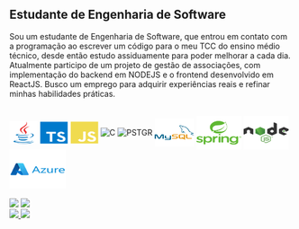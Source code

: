 
<h2>Estudante de Engenharia de Software</h2> 

<div>
  <p>
  Sou um estudante de Engenharia de Software, que entrou em contato com a programação ao escrever um código para o meu TCC do ensino médio técnico, desde então estudo assiduamente para poder melhorar a cada dia. Atualmente participo de um projeto de gestão de associações, com implementação do backend em NODEJS e o frontend desenvolvido em ReactJS. Busco um emprego para adquirir experiências reais e refinar minhas habilidades práticas.
 </p>
</div>

<div style="display: inline_block"><br>
  <img align="center" alt="JAVA" height="40" width="50" src="https://raw.githubusercontent.com/devicons/devicon/master/icons/java/java-original.svg">
  <img align="center" alt="Ts" height="40" width="50" src="https://raw.githubusercontent.com/devicons/devicon/master/icons/typescript/typescript-original.svg">
  <img align="center" alt="Js" height="40" width="50" src="https://raw.githubusercontent.com/devicons/devicon/master/icons/javascript/javascript-plain.svg">
  <img align="center" alt="C" height="40" width="50" src="https://cdn.jsdelivr.net/gh/devicons/devicon@latest/icons/c/c-original.svg">
  <img align="center" alt="PSTGR" height="50" width="70" src="https://cdn.jsdelivr.net/gh/devicons/devicon@latest/icons/postgresql/postgresql-original.svg">
  <img align="center" alt="MYSQL" height="50" width="70" src="https://github.com/devicons/devicon/blob/v2.16.0/icons/mysql/mysql-original-wordmark.svg">
  <img align="center" alt="Spring" height="60" width="80" src="https://raw.githubusercontent.com/devicons/devicon/master/icons/spring/spring-original-wordmark.svg">
  <img align="center" alt="Node" height="60" width="80" src="https://raw.githubusercontent.com/devicons/devicon/master/icons/nodejs/nodejs-original-wordmark.svg">
  <img align="center" alt="azure" height="70" width="100" src="https://raw.githubusercontent.com/devicons/devicon/master/icons/azure/azure-original-wordmark.svg">
</div>
</br>

<div>
  <a href = "mailto:gregory16704@gmail.com" target="_blank"><img src="https://img.shields.io/badge/-Gmail-%23333?style=for-the-badge&logo=gmail&logoColor=red"></a>
  <a href="https://www.linkedin.com/in/gregory-soares-ferreira" target="_blank"><img src="https://img.shields.io/badge/-LinkedIn-%230077B5?style=for-the-badge&logo=linkedin&logoColor=white"></a>
</div>

 <div>
   <a href="https://github.com/Gregory-SF">
   <img height="180em" src="https://github-readme-stats.vercel.app/api?username=Gregory-SF&show_icons=true&theme=blue-green&include_all_commits=true&count_private=true"/>
   <img height="180em" src="https://github-readme-stats.vercel.app/api/top-langs/?username=Gregory-SF&layout=compact&langs_count=6&theme=tokyonight"/>
</div>
